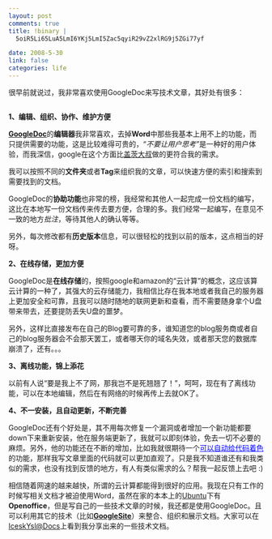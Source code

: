 ```yaml
--- 
layout: post
comments: true
title: !binary |
  5oiR5Li65LuA5LmI6YKj5LmI5Zac5qyiR29vZ2xlRG9j5ZGi77yf

date: 2008-5-30
link: false
categories: life
---
```

<p>很早前就说过，我非常喜欢使用GoogleDoc来写技术文章，其好处有很多：</p>
<p><img src="https://docs.google.com/images/doclist/logo_docs.gif" alt="" /></p>
<p><strong>1、编辑、组织、协作、维护方便</strong></p>
<p><a href="https://docs.google.com/"><strong>GoogleDoc</strong></a>的<strong>编辑器</strong>我非常喜欢，去掉<strong>Word</strong>中那些我基本上用不上的功能，而只提供需要的功能，这是比较难得可贵的，&ldquo;<em>不要让用户思考&rdquo;</em>是一种好的用户体验，而我深信，google在这个方面比<u>盖茨大叔</u>做的更符合我的需求。</p>
<p>我可以按照不同的<strong>文件夹</strong>或者<strong>Tag</strong>来组织我的文章，可以快速方便的索引和搜索到需要找到的文档。</p>
<p>GoogleDoc的<strong>协助功能</strong>也非常的榜，我经常和其他人一起完成一份文档的编写，这比在本地写一份文档传来传去要方便，合理的多。我们经常一起编写，在意见不一致的地方<em>批注</em>，等待其他人的确认等等。</p>
<p>另外，每次修改都有<strong>历史版本</strong>信息，可以很轻松的找到以前的版本，这点相当的好呀。</p>
<p><strong>2、在线存储，更加方便</strong></p>
<p>GoogleDoc是<strong>在线存储</strong>的，按照google和amazon的&ldquo;云计算&rdquo;的概念，这应该算云计算的一种了，其强大的云存储能力，我相信比存在我本地或者我自己的服务器上更加安全和可靠，且我可以随时随地的联网更新和查看，而不需要随身拿个U盘带来带去，还要提防丢失U盘的噩梦。</p>
<p>另外，这样比直接发布在自己的Blog要可靠的多，谁知道您的blog服务商或者自己的blog服务器会不会那天罢工，或者哪天你的域名失效，或者那天您的数据库崩溃了，还有。。。</p>
<p><strong>3、离线功能，锦上添花</strong></p>
<p>以前有人说&ldquo;要是我上不了网，那我岂不是死翘翘了！&rdquo;，呵呵，现在有了离线功能，可以在本地编辑，然后在有网络的时候再传上去就OK了。</p>
<p><strong>4、不一安装，且自动更新，不断完善</strong></p>
<p>GoogleDoc还有个好处是，其不用每次修复一个漏洞或者增加一个新功能都要down下来重新安装，他在服务端更新了，我就可以即刻体验，免去一切不必要的麻烦。另外，他的功能还在不断的增加，比如我就很期待一个<font color="#0000ff"><u>可以自动给代码着色</u></font>的功能，那样我写文章里面的代码就可以更加直观了。只是我不知道谁还有和我类似的需求，也没有找到反馈的地方，有人有类似需求的么？帮我一起反馈上去吧 :)</p>
<p>相信随着网速的越来越快，所谓的云计算都能得到很好的应用。我现在只有工作的时候写相关文档才被迫使用Word，虽然在家的本本上的<u>Ubuntu</u>下有<strong>Openoffice</strong>，但是写自己的一些技术文章的时候，我还都是使用GoogleDoc。且可以利用其它的技术（比如<a href="http://iceskysl.1sters.com/?action=show&amp;id=287"><strong>GoogleSite</strong></a>）来整合、组织和展示文档。大家可以在<a href="http://sites.google.com/site/iceskysl/">IceskYsl@Docs</a>上看到我分享出来的一些技术文档。</p>
<p>&nbsp;</p>
